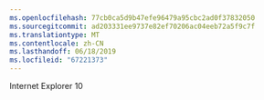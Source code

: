 ```yaml
---
ms.openlocfilehash: 77cb0ca5d9b47efe96479a95cbc2ad0f37832050
ms.sourcegitcommit: ad203331ee9737e82ef70206ac04eeb72a5f9c7f
ms.translationtype: MT
ms.contentlocale: zh-CN
ms.lasthandoff: 06/18/2019
ms.locfileid: "67221373"
---
```

Internet Explorer 10